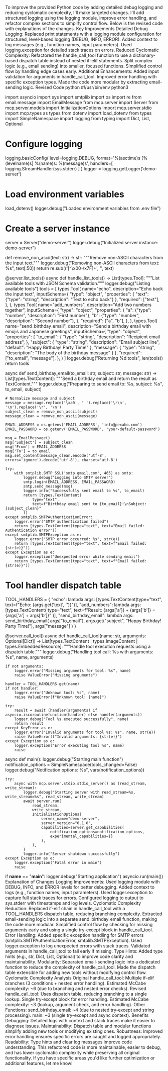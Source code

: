 To improve the provided Python code by adding detailed debug logging and reducing cyclomatic complexity, I'll make targeted changes. I'll add structured logging using the logging module, improve error handling, and refactor complex sections to simplify control flow. Below is the revised code with explanations of the changes.
Key Improvements
Detailed Debug Logging:
Replaced print statements with a logging module configuration for structured, level-based logging (DEBUG, INFO, ERROR).
Added context to log messages (e.g., function names, input parameters).
Used logging.exception for detailed stack traces on errors.
Reduced Cyclomatic Complexity:
Refactored the handle_call_tool function to use a dictionary-based dispatch table instead of nested if-elif statements.
Split complex logic (e.g., email sending) into smaller, focused functions.
Simplified control flow by handling edge cases early.
Additional Enhancements:
Added input validation for arguments in handle_call_tool.
Improved error handling with specific exception types.
Made the code more modular by extracting email-sending logic.
Revised Code
python
#!/usr/bin/env python3

import asyncio
import sys
import smtplib
import os
import re
from email.message import EmailMessage
from mcp.server import Server
from mcp.server.models import InitializationOptions
import mcp.server.stdio
import mcp.types as types
from dotenv import load_dotenv
from types import SimpleNamespace
import logging
from typing import Dict, List, Optional

# Configure logging
logging.basicConfig(
    level=logging.DEBUG,
    format='%(asctime)s [%(levelname)s] %(name)s: %(message)s',
    handlers=[
        logging.StreamHandler(sys.stderr)
    ]
)
logger = logging.getLogger('demo-server')

# Load environment variables
load_dotenv()
logger.debug("Loaded environment variables from .env file")

# Create a server instance
server = Server("demo-server")
logger.debug("Initialized server instance: demo-server")

def remove_non_ascii(text: str) -> str:
    """Remove non-ASCII characters from the input text."""
    logger.debug("Removing non-ASCII characters from text: %s", text[:50])
    return re.sub(r'[^\x00-\x7F]+', '', text)

@server.list_tools()
async def handle_list_tools() -> List[types.Tool]:
    """List available tools with JSON Schema validation."""
    logger.debug("Listing available tools")
    tools = [
        types.Tool(
            name="echo",
            description="Echo back the input text",
            inputSchema={
                "type": "object",
                "properties": {
                    "text": {"type": "string", "description": "Text to echo back"}
                },
                "required": ["text"],
            },
        ),
        types.Tool(
            name="add_numbers",
            description="Add two numbers together",
            inputSchema={
                "type": "object",
                "properties": {
                    "a": {"type": "number", "description": "First number"},
                    "b": {"type": "number", "description": "Second number"},
                },
                "required": ["a", "b"],
            },
        ),
        types.Tool(
            name="send_birthday_email",
            description="Send a birthday email with emojis and Japanese greetings",
            inputSchema={
                "type": "object",
                "properties": {
                    "to_email": {
                        "type": "string",
                        "description": "Recipient email address",
                    },
                    "subject": {
                        "type": "string",
                        "description": "Email subject line",
                        "default": "Happy Birthday! Party Time!"
                    },
                    "message": {
                        "type": "string",
                        "description": "The body of the birthday message"
                    }
                },
                "required": ["to_email", "message"],
            },
        )
    ]
    logger.debug("Returning %d tools", len(tools))
    return tools

async def send_birthday_email(to_email: str, subject: str, message: str) -> List[types.TextContent]:
    """Send a birthday email and return the result as TextContent."""
    logger.debug("Preparing to send email to: %s, subject: %s", to_email, subject)
    
    # Normalize message and subject
    message = message.replace('\xa0', ' ').replace('\r\n', '\n').replace('\r', '\n')
    subject_clean = remove_non_ascii(subject)
    message_clean = remove_non_ascii(message)
    
    EMAIL_ADDRESS = os.getenv('EMAIL_ADDRESS', 'info@pexabo.com')
    EMAIL_PASSWORD = os.getenv('EMAIL_PASSWORD', 'your-default-password')
    
    msg = EmailMessage()
    msg['Subject'] = subject_clean
    msg['From'] = EMAIL_ADDRESS
    msg['To'] = to_email
    msg.set_content(message_clean.encode('utf-8', errors='ignore').decode('utf-8'), charset='utf-8')
    
    try:
        with smtplib.SMTP_SSL('smtp.gmail.com', 465) as smtp:
            logger.debug("Logging into SMTP server")
            smtp.login(EMAIL_ADDRESS, EMAIL_PASSWORD)
            smtp.send_message(msg)
            logger.info("Successfully sent email to %s", to_email)
            return [types.TextContent(
                type="text",
                text=f"Birthday email sent to {to_email}!\nSubject: {subject_clean}"
            )]
    except smtplib.SMTPAuthenticationError:
        logger.error("SMTP authentication failed")
        return [types.TextContent(type="text", text="Email failed: Authentication error")]
    except smtplib.SMTPException as e:
        logger.error("SMTP error occurred: %s", str(e))
        return [types.TextContent(type="text", text=f"Email failed: {str(e)}")]
    except Exception as e:
        logger.exception("Unexpected error while sending email")
        return [types.TextContent(type="text", text=f"Email failed: {str(e)}")]

# Tool handler dispatch table
TOOL_HANDLERS = {
    "echo": lambda args: [types.TextContent(type="text", text=f"Echo: {args.get('text', '')}")],
    "add_numbers": lambda args: [types.TextContent(
        type="text",
        text=f"Result: {args['a']} + {args['b']} = {args['a'] + args['b']}"
    )],
    "send_birthday_email": lambda args: send_birthday_email(
        args["to_email"],
        args.get("subject", "Happy Birthday! Party Time!"),
        args["message"]
    )
}

@server.call_tool()
async def handle_call_tool(name: str, arguments: Optional[Dict]) -> List[types.TextContent | types.ImageContent | types.EmbeddedResource]:
    """Handle tool execution requests using a dispatch table."""
    logger.debug("Handling tool call: %s with arguments: %s", name, arguments)
    
    if not arguments:
        logger.error("Missing arguments for tool: %s", name)
        raise ValueError("Missing arguments")
    
    handler = TOOL_HANDLERS.get(name)
    if not handler:
        logger.error("Unknown tool: %s", name)
        raise ValueError(f"Unknown tool: {name}")
    
    try:
        result = await (handler(arguments) if asyncio.iscoroutinefunction(handler) else handler(arguments))
        logger.debug("Tool %s executed successfully", name)
        return result
    except KeyError as e:
        logger.error("Invalid arguments for tool %s: %s", name, str(e))
        raise ValueError(f"Invalid arguments: {str(e)}")
    except Exception as e:
        logger.exception("Error executing tool %s", name)
        raise

async def main():
    logger.debug("Starting main function")
    notification_options = SimpleNamespace(tools_changed=False)
    logger.debug("Notification options: %s", vars(notification_options))
    
    try:
        async with mcp.server.stdio.stdio_server() as (read_stream, write_stream):
            logger.debug("Starting server with read_stream=%s, write_stream=%s", read_stream, write_stream)
            await server.run(
                read_stream,
                write_stream,
                InitializationOptions(
                    server_name="demo-server",
                    server_version="0.1.0",
                    capabilities=server.get_capabilities(
                        notification_options=notification_options,
                        experimental_capabilities={}
                    ),
                ),
            )
            logger.info("Server shutdown successfully")
    except Exception as e:
        logger.exception("Fatal error in main")
        raise

if __name__ == "__main__":
    logger.debug("Starting application")
    asyncio.run(main())
Explanation of Changes
Logging Improvements:
Used logging module with DEBUG, INFO, and ERROR levels for better debugging.
Added context to logs (e.g., function names, input parameters).
Used logger.exception to capture full stack traces for errors.
Configured logging to output to sys.stderr with timestamps and log levels.
Cyclomatic Complexity Reduction:
Replaced if-elif chain in handle_call_tool with a TOOL_HANDLERS dispatch table, reducing branching complexity.
Extracted email-sending logic into a separate send_birthday_email function, making the code more modular.
Simplified control flow by checking for missing arguments early and using a single try-except block in handle_call_tool.
Error Handling:
Added specific exception handling for SMTP errors (smtplib.SMTPAuthenticationError, smtplib.SMTPException).
Used logger.exception to log unexpected errors with stack traces.
Validated arguments in handle_call_tool to fail early if missing.
Type Hints:
Added type hints (e.g., str, Dict, List, Optional) to improve code clarity and maintainability.
Modularity:
Separated email-sending logic into a dedicated function to reduce the complexity of handle_call_tool.
Made the dispatch table extensible for adding new tools without modifying control flow.
Cyclomatic Complexity Analysis
Original handle_call_tool:
Multiple if-elif branches (3 conditions + nested error handling).
Estimated McCabe complexity: ~6 (due to branching and nested error checks).
Revised handle_call_tool:
Uses dispatch table, reducing branching to a single lookup.
Single try-except block for error handling.
Estimated McCabe complexity: ~3 (lookup, argument check, and error handling).
Other Functions:
send_birthday_email: ~4 (due to nested try-except and string processing).
main: ~3 (single try-except and async context).
Benefits
Debugging: Detailed logs with context and stack traces make it easier to diagnose issues.
Maintainability: Dispatch table and modular functions simplify adding new tools or modifying existing ones.
Robustness: Improved error handling ensures specific errors are caught and logged appropriately.
Readability: Type hints and clear log messages improve code understanding.
This refactored code is more maintainable, easier to debug, and has lower cyclomatic complexity while preserving all original functionality. If you have specific areas you'd like further optimization or additional features, let me know!